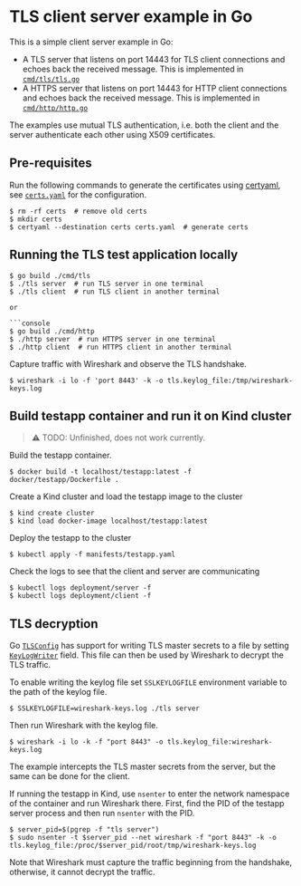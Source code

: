 
# TLS client server example in Go

This is a simple client server example in Go:

* A TLS server that listens on port 14443 for TLS client connections and echoes back the received message. This is implemented in [`cmd/tls/tls.go`](cmd/tls/tls.go)
* A HTTPS server that listens on port 14443 for HTTP client connections and echoes back the received message. This is implemented in [`cmd/http/http.go`](cmd/http/http.go)

The examples use mutual TLS authentication, i.e. both the client and the server authenticate each other using X509 certificates.


## Pre-requisites

Run the following commands to generate the certificates using [certyaml](https://github.com/tsaarni/certyaml), see [`certs.yaml`](certs.yaml) for the configuration.

```console
$ rm -rf certs  # remove old certs
$ mkdir certs
$ certyaml --destination certs certs.yaml  # generate certs
```

## Running the TLS test application locally

```console
$ go build ./cmd/tls
$ ./tls server  # run TLS server in one terminal
$ ./tls client  # run TLS client in another terminal

or

```console
$ go build ./cmd/http
$ ./http server  # run HTTPS server in one terminal
$ ./http client  # run HTTPS client in another terminal
```

Capture traffic with Wireshark and observe the TLS handshake.

```console
$ wireshark -i lo -f 'port 8443' -k -o tls.keylog_file:/tmp/wireshark-keys.log
```


## Build testapp container and run it on Kind cluster

> ⚠️ TODO: Unfinished, does not work currently.

Build the testapp container.

```console
$ docker build -t localhost/testapp:latest -f docker/testapp/Dockerfile .
```

Create a Kind cluster and load the testapp image to the cluster

```console
$ kind create cluster
$ kind load docker-image localhost/testapp:latest
```

Deploy the testapp to the cluster

```console
$ kubectl apply -f manifests/testapp.yaml
```

Check the logs to see that the client and server are communicating

```console
$ kubectl logs deployment/server -f
$ kubectl logs deployment/client -f
```


## TLS decryption

Go [`TLSConfig`](https://pkg.go.dev/crypto/tls#Config) has support for writing TLS master secrets to a file by setting [`KeyLogWriter`](https://pkg.go.dev/crypto/tls#example-Config-KeyLogWriter) field.
This file can then be used by Wireshark to decrypt the TLS traffic.

To enable writing the keylog file set `SSLKEYLOGFILE` environment variable to the path of the keylog file.

```console
$ SSLKEYLOGFILE=wireshark-keys.log ./tls server
```

Then run Wireshark with the keylog file.

```console
$ wireshark -i lo -k -f "port 8443" -o tls.keylog_file:wireshark-keys.log
```

The example intercepts the TLS master secrets from the server, but the same can be done for the client.

If running the testapp in Kind, use `nsenter` to enter the network namespace of the container and run Wireshark there.
First, find the PID of the testapp server process and then run `nsenter` with the PID.

```console
$ server_pid=$(pgrep -f "tls server")
$ sudo nsenter -t $server_pid --net wireshark -f "port 8443" -k -o tls.keylog_file:/proc/$server_pid/root/tmp/wireshark-keys.log
```

Note that Wireshark must capture the traffic beginning from the handshake, otherwise, it cannot decrypt the traffic.
